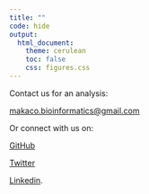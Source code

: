 ```yaml
---
title: ""
code: hide
output: 
  html_document:
    theme: cerulean
    toc: false
    css: figures.css
---
```

  
<link rel="stylesheet" href="styles.css" type="text/css">
  
Contact us for an analysis:



makaco.bioinformatics@gmail.com<br>

Or connect with us on:

[GitHub](https://github.com/makacom)

[Twitter]()

[Linkedin]().
